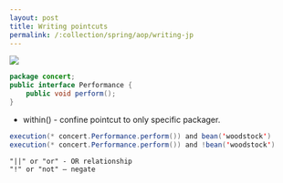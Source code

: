```yaml
---
layout: post
title: Writing pointcuts
permalink: /:collection/spring/aop/writing-jp
---
```


![]({{site.cdn}}/spring/spring-aop/joinPoint.png)

```java
package concert;
public interface Performance {
    public void perform();
}
```
- within() - confine pointcut to only specific packager.

```java
execution(* concert.Performance.perform()) and bean('woodstock')
execution(* concert.Performance.perform()) and !bean('woodstock')
```
```
"||" or "or" - OR relationship
"!" or "not" – negate
```
